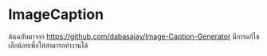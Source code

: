 # ImageCaption
ต้นฉบับมาจาก https://github.com/dabasajay/Image-Caption-Generator
มีการแก้ไขเล็กน้อยเพื่อให้สามารถทำงานได้
